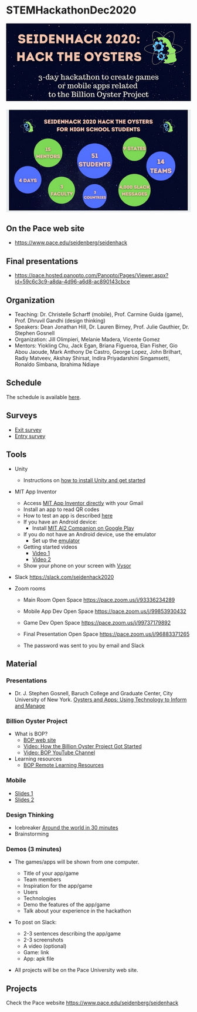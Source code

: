 # STEMHackathonDec2020

![banner](https://github.com/PACESTEM/STEMHackathonDec2020/blob/main/bannersmall.png)

![conclusion](https://github.com/PACESTEM/STEMHackathonDec2020/blob/main/conclusion.jpg)

## On the Pace web site

  * https://www.pace.edu/seidenberg/seidenhack

## Final presentations
  
  * https://pace.hosted.panopto.com/Panopto/Pages/Viewer.aspx?id=59c6c3c9-a8da-4d96-a6d8-ac890143cbce
  
## Organization

  * Teaching: Dr. Christelle Scharff (mobile), Prof. Carmine Guida (game), Prof. Dhruvil Gandhi (design thinking)
  * Speakers: Dean Jonathan Hill, Dr. Lauren Birney, Prof. Julie Gauthier, Dr. Stephen Gosnell
  * Organization: Jill Olimpieri, Melanie Madera, Vicente Gomez
  * Mentors: Yiokling	Chu, Jack	Egan, Briana	Figueroa, Elan Fisher, Gio	Abou Jaoude, Mark	Anthony De Castro, George Lopez, John	Brilhart, Radiy	Matveev, Akshay	Shirsat, Indira Priyadarshini Singamsetti, Ronaldo	Simbana, Ibrahima	Ndiaye

## Schedule

The schedule is available [here](https://bit.ly/2VkAGrO).

## Surveys

  * [Exit survey](https://bit.ly/seidenhack202exitsurvey)
  * [Entry survey]( https://bit.ly/seidenhack2020entrysurvey)
  
## Tools

* Unity
  * Instructions on [how to install Unity and get started](http://bit.ly/before_we_begin)
  
* MIT App Inventor
  * Access [MIT App Inventor directly](https://appinventor.mit.edu) with your Gmail
  * Install an app to read QR codes 
  * How to test an app is described [here](http://appinventor.mit.edu/explore/ai2/setup)
  * If you have an Android device:
    * Install [MIT AI2 Companion on Google Play](https://play.google.com/store/apps/details?id=edu.mit.appinventor.aicompanion3&hl=en_US&gl=US)
  * If you do not have an Android device, use the emulator
    * Set up the [emulator](https://appinventor.mit.edu/explore/ai2/setup-emulator.html)
  * Getting started videos
    * [Video 1](https://www.youtube.com/watch?v=Vdo8UdkgDD8&feature=youtu.be)
    * [Video 2](https://www.youtube.com/watch?v=0hikoCvM3oc&feature=youtu.be)
  * Show your phone on your screen with [Vysor](https://www.vysor.io/)
    
* Slack https://slack.com/seidenhack2020 

* Zoom rooms

  * Main Room Open Space https://pace.zoom.us/j/93336234289

  * Mobile App Dev Open Space https://pace.zoom.us/j/99853930432

  * Game Dev Open Space https://pace.zoom.us/j/99737179892

  * Final Presentation Open Space https://pace.zoom.us/j/96883371265
  
  * The password was sent to you by email and Slack

## Material

### Presentations

* Dr. J. Stephen Gosnell, Baruch College and Graduate Center, City University of New York. [Oysters and Apps: Using Technology to Inform and Manage](https://docs.google.com/presentation/d/1dhpejGG8HmXtLmuVXwrUyEAPPCEXho65_cwQdbSDlds/edit?usp=sharing)

### Billion Oyster Project

* What is BOP?
  * [BOP web site](https://www.billionoysterproject.org)
  * [Video: How the Billion Oyster Project Got Started](https://youtu.be/bIre6IK1YxQ)
  * [Video: BOP YouTube Channel](https://www.youtube.com/channel/UCu51XPII7JI7ANH_1xklViA)
* Learning resources
  * [BOP Remote Learning Resources](https://www.billionoysterproject.org/remote-learning)

### Mobile

* [Slides 1](https://bit.ly/seidenhack202mobileslides)
* [Slides 2](https://bit.ly/2VETou2)

### Design Thinking

* Icebreaker [Around the world in 30 minutes](https://app.mural.co/t/nycdesignfactory1093/m/nycdesignfactory1093/1606854430253/0aca98f85e1d9dd274a4a71efea14b035e516af1)
* Brainstorming

### Demos (3 minutes)

  * The games/apps will be shown from one computer. 
    * Title of your app/game
    * Team members
    * Inspiration for the app/game
    * Users
    * Technologies
    * Demo the features of the app/game
    * Talk about your experience in the hackathon
  
  * To post on Slack:
    * 2-3 sentences describing the app/game
    * 2-3 screenshots
    * A video (optional)
    * Game: link
    * App: apk file
   
  * All projects will be on the Pace University web site.

## Projects

Check the Pace website https://www.pace.edu/seidenberg/seidenhack

